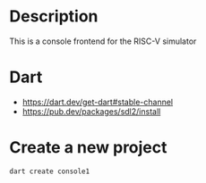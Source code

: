 # Description
This is a console frontend for the RISC-V simulator

# Dart

- https://dart.dev/get-dart#stable-channel
- https://pub.dev/packages/sdl2/install


# Create a new project
```sh
dart create console1
```
